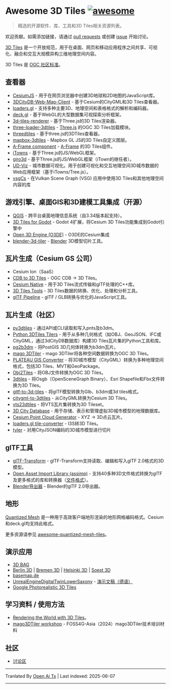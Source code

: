 # Awesome 3D Tiles [![awesome](https://cdn.rawgit.com/sindresorhus/awesome/d7305f38d29fed78fa85652e3a63e154dd8e8829/media/badge.svg)](https://github.com/sindresorhus/awesome)

> 精选的开源软件、库、工具和3D Tiles相关资源列表。

欢迎贡献。如需添加链接，请通过 [pull requests](https://github.com/pka/awesome-3d-tiles/pulls) 或创建 [issue](https://github.com/pka/awesome-3d-tiles/issues) 开始讨论。

[3D Tiles](https://github.com/CesiumGS/3d-tiles) 是一个开放规范，用于在桌面、网页和移动应用程序之间共享、可视化、融合和交互大规模异构三维地理空间内容。

3D Tiles 是 [OGC 社区标准](https://www.ogc.org/standard/3dtiles/)。

## 查看器

* [CesiumJS](https://github.com/CesiumGS/cesium) - 用于在网页浏览器中创建3D地球和2D地图的JavaScript库。
* [3DCityDB-Web-Map-Client](https://github.com/3dcitydb/3dcitydb-web-map) - 基于Cesium的CityGML和3D Tiles查看器。
* [loaders.gl](https://loaders.gl/docs/specifications/category-3d-tiles) - 支持多种主要3D、地理空间和表格格式的解析和编码器。
* [deck.gl](https://deck.gl/docs/api-reference/geo-layers/tile-3d-layer) - 基于WebGL的大型数据集可视探索分析框架。
* [3d-tiles-renderer](https://github.com/NASA-AMMOS/3DTilesRendererJS) - 基于Three.js的3D Tiles渲染器。
* [three-loader-3dtiles](https://github.com/nytimes/three-loader-3dtiles) - [Three.js](https://threejs.org/) 的OGC 3D Tiles加载模块。
* [threedtiles](https://github.com/ebeaufay/3DTilesViewer) - 基于three.js的3DTiles查看器。
* [mapbox-3dtiles](https://github.com/Geodan/mapbox-3dtiles) - Mapbox GL JS的3D Tiles自定义图层。
* [A-Frame component](https://github.com/nytimes/aframe-loader-3dtiles-component) - [A-Frame](https://aframe.io/) 的3D Tiles组件。
* [iTowns](https://github.com/iTowns/itowns) - 基于Three.js的JS/WebGL框架。
* [giro3d](https://gitlab.com/giro3d/giro3d) - 基于Three.js的JS/WebGL框架（iTown的继任者）。
* [UD-Viz](https://github.com/VCityTeam/UD-Viz) - 城市数据可视化。用于创建可视化和交互地理空间3D城市数据的Web应用框架（基于iTowns/Tree.js）。
* [vsgCs](https://github.com/timoore/vsgCs) - 在Vulkan Scene Graph (VSG) 应用中使用3D Tiles和其他地理空间内容的库

## 游戏引擎、桌面GIS和3D建模工具集成（开源）

* [QGIS](https://www.qgis.org/) - 跨平台桌面地理信息系统（自3.34版本起支持）。
* [3D Tiles for Godot](https://github.com/Battle-Road-Labs/3D-Tiles-For-Godot) - Godot 4扩展，将Cesium 3D Tiles功能集成到Godot引擎中
* [Open 3D Engine (O3DE)](https://github.com/CesiumGS/cesium-o3de) - O3DE的Cesium集成
* [blender-3d-tiler](https://gitee.com/cesium_processing/blender-3d-tiler) - [Blender](https://www.blender.org/) 3D模型切片工具。

## 瓦片生成（Cesium GS 公司）

* Cesium Ion（SaaS）
* [CDB to 3D Tiles](https://github.com/CesiumGS/cdb-to-3dtiles) - OGC CDB → 3D Tiles。
* [Cesium Native](https://github.com/CesiumGS/cesium-native) - 用于3D Tiles流式传输和glTF处理的C++库。
* [3D Tiles Tools](https://github.com/CesiumGS/3d-tiles-tools) - 3D Tiles数据的转换、优化、处理和分析工具。
* [glTF Pipeline](https://github.com/CesiumGS/gltf-pipeline) - glTF / GLB转换与优化的JavaScript工具。

## 瓦片生成（社区）

* [py3dtiles](https://gitlab.com/py3dtiles/py3dtiles) - 通过API或CLI读取和写入pnts及b3dm。
* [Python 3DTiles Tilers](https://github.com/VCityTeam/py3dtilers) - 用于从多种几何格式（如OBJ、GeoJSON、IFC或CityGML，通过3dCityDB数据库）构建3D Tiles瓦片集的Python工具和库。
* [pg2b3dm](https://github.com/Geodan/pg2b3dm) - 将PostGIS 3D几何体转换为b3dm瓦片。
* [mago 3DTiler](https://github.com/Gaia3D/mago-3d-tiler) - mago 3DTiler将各种空间数据转换为OGC 3D Tiles。
* [PLATEAU GIS Converter](https://github.com/MIERUNE/plateau-gis-converter) - 将3D城市模型（CityGML）转换为多种地理空间格式，包括3D Tiles、MVT和GeoPackage。
* [Obj2Tiles](https://github.com/OpenDroneMap/Obj2Tiles) - 将OBJ文件转换为OGC 3D Tiles。
* [3dtiles](https://github.com/fanvanzh/3dtiles) - 将Osgb（OpenSceneGraph Binary）、Esri Shapefile和Fbx文件转换为3D Tiles。
* [gltf-to-3d-tiles](https://github.com/xuzhusheng/gltf-to-3d-tiles) - 将glTF模型转换为Glb、b3dm或3d tiles格式。
* [citygml-to-3dtiles](https://github.com/njam/citygml-to-3dtiles) - 从CityGML转换为Cesium 3D Tiles。
* [vts23dtiles](https://github.com/melowntech/vts-tools) - 将VTS瓦片集转换为3D Tileset。
* [3D City Database](https://www.3dcitydb.org/) - 用于存储、表示和管理虚拟3D城市模型的地理数据库。
* [Cesium Point Cloud Generator](https://github.com/tum-gis/cesium-point-cloud-generator) - XYZ → 3D点云瓦片。
* [loaders.gl tile-converter](https://loaders.gl/docs/modules/tile-converter/cli-reference/tile-converter) - I3S转3D Tiles。
* [tyler](https://github.com/3DGI/tyler) - 对用CityJSON编码的3D城市模型进行切片

## glTF工具

* [glTF-Transform](https://gltf-transform.donmccurdy.com/cli.html) - glTF-Transform支持读取、编辑和写入glTF 2.0格式的3D模型。
* [Open Asset Import Library (assimp)](https://github.com/assimp/assimp) - 支持40多种3D文件格式转换为glTF及更多格式的库和转换器（[文件格式](https://github.com/assimp/assimp/blob/master/doc/Fileformats.md)）。
* [Blender导出器](https://docs.blender.org/manual/en/latest/addons/import_export/scene_gltf2.html#extensions) - Blender的glTF 2.0导出器。

## 地形

[Quantized Mesh](https://github.com/CesiumGS/quantized-mesh) 是一种用于高效客户端地形渲染的地形网格编码格式。Cesium和deck.gl均支持此格式。

更多资源请参见 [awesome-quantized-mesh-tiles](https://github.com/bertt/awesome-quantized-mesh-tiles#readme)。

## 演示应用

* [3D BAG](https://3dbag.nl/en/viewer)
* [Berlin 3D](https://berlin.virtualcitymap.de/#) | [Bremen 3D](https://bremen.virtualcitymap.de/#/) | [Helsinki 3D](https://kartta.hel.fi/3d/#/) | [Soest 3D](https://soest.virtualcitymap.de/#/)
* [basemap.de](https://basemap.de/beta/)
* [UnrealEngineDigitalTwinLowerSaxony](https://github.com/JulianMuellerLgln/UnrealEngineDigitalTwinLowerSaxony) - [演示文稿（德语）](https://pretalx.com/fossgis2025/talk/8P79JV/)
* [Google Photorealistic 3D Tiles](https://developers.google.com/maps/documentation/tile/3d-tiles)

## 学习资料 / 使用方法

* [Rendering the World with 3D Tiles](https://cesium.com/learn/presentations/#rendering-the-world-with-3d-tiles)。
* [mago3DTiler workshop](https://github.com/Gaia3D/mago3d-doc/blob/main/foss4g/Table_Of_Contents_En.md) - FOSS4G-Asia（2024）mago3DTiler技术培训材料

## 社区

* [讨论区](https://github.com/pka/awesome-3d-tiles/discussions)


---

Tranlated By [Open Ai Tx](https://github.com/OpenAiTx/OpenAiTx) | Last indexed: 2025-06-07

---